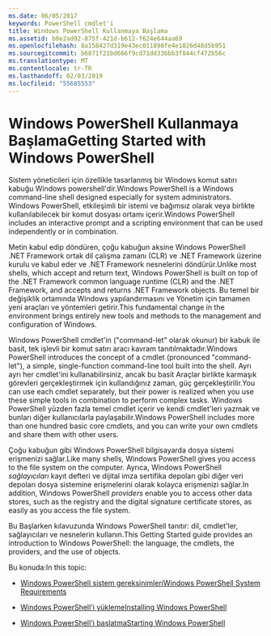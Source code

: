 ```yaml
---
ms.date: 06/05/2017
keywords: PowerShell cmdlet'i
title: Windows PowerShell Kullanmaya Başlama
ms.assetid: b0e2ad92-875f-421d-b612-f624e644aa69
ms.openlocfilehash: 8a158427d319e43ec011898fe4e1826d48d5b951
ms.sourcegitcommit: b6871f21bd666f9cd71dd336bb3f844cf472b56c
ms.translationtype: MT
ms.contentlocale: tr-TR
ms.lasthandoff: 02/03/2019
ms.locfileid: "55685553"
---
```

# <a name="getting-started-with-windows-powershell"></a><span data-ttu-id="5b2da-103">Windows PowerShell Kullanmaya Başlama</span><span class="sxs-lookup"><span data-stu-id="5b2da-103">Getting Started with Windows PowerShell</span></span>
<span data-ttu-id="5b2da-104">Sistem yöneticileri için özellikle tasarlanmış bir Windows komut satırı kabuğu Windows powershell'dir.</span><span class="sxs-lookup"><span data-stu-id="5b2da-104">Windows PowerShell is a Windows command-line shell designed especially for system administrators.</span></span> <span data-ttu-id="5b2da-105">Windows PowerShell, etkileşimli bir istemi ve bağımsız olarak veya birlikte kullanılabilecek bir komut dosyası ortamı içerir.</span><span class="sxs-lookup"><span data-stu-id="5b2da-105">Windows PowerShell includes an interactive prompt and a scripting environment that can be used independently or in combination.</span></span>

<span data-ttu-id="5b2da-106">Metin kabul edip döndüren, çoğu kabuğun aksine Windows PowerShell .NET Framework ortak dil çalışma zamanı (CLR) ve .NET Framework üzerine kurulu ve kabul eder ve .NET Framework nesnelerini döndürür.</span><span class="sxs-lookup"><span data-stu-id="5b2da-106">Unlike most shells, which accept and return text, Windows PowerShell is built on top of the .NET Framework common language runtime (CLR) and the .NET Framework, and accepts and returns .NET Framework objects.</span></span> <span data-ttu-id="5b2da-107">Bu temel bir değişiklik ortamında Windows yapılandırmasını ve Yönetim için tamamen yeni araçları ve yöntemleri getirir.</span><span class="sxs-lookup"><span data-stu-id="5b2da-107">This fundamental change in the environment brings entirely new tools and methods to the management and configuration of Windows.</span></span>

<span data-ttu-id="5b2da-108">Windows PowerShell cmdlet'in ("command-let" olarak okunur) bir kabuk ile basit, tek işlevli bir komut satırı aracı kavram tanıtılmaktadır.</span><span class="sxs-lookup"><span data-stu-id="5b2da-108">Windows PowerShell introduces the concept of a cmdlet (pronounced "command-let"), a simple, single-function command-line tool built into the shell.</span></span> <span data-ttu-id="5b2da-109">Ayrı ayrı her cmdlet'ini kullanabilirsiniz, ancak bu basit Araçlar birlikte karmaşık görevleri gerçekleştirmek için kullandığınız zaman, güç gerçekleştirilir.</span><span class="sxs-lookup"><span data-stu-id="5b2da-109">You can use each cmdlet separately, but their power is realized when you use these simple tools in combination to perform complex tasks.</span></span> <span data-ttu-id="5b2da-110">Windows PowerShell yüzden fazla temel cmdlet içerir ve kendi cmdlet'leri yazmak ve bunları diğer kullanıcılarla paylaşabilir.</span><span class="sxs-lookup"><span data-stu-id="5b2da-110">Windows PowerShell includes more than one hundred basic core cmdlets, and you can write your own cmdlets and share them with other users.</span></span>

<span data-ttu-id="5b2da-111">Çoğu kabuğun gibi Windows PowerShell bilgisayarda dosya sistemi erişmenizi sağlar.</span><span class="sxs-lookup"><span data-stu-id="5b2da-111">Like many shells, Windows PowerShell gives you access to the file system on the computer.</span></span> <span data-ttu-id="5b2da-112">Ayrıca, Windows PowerShell *sağlayıcıları* kayıt defteri ve dijital imza sertifika depoları gibi diğer veri depoları dosya sistemine erişmelerini olarak kolayca erişmenizi sağlar.</span><span class="sxs-lookup"><span data-stu-id="5b2da-112">In addition, Windows PowerShell *providers* enable you to access other data stores, such as the registry and the digital signature certificate stores, as easily as you access the file system.</span></span>

<span data-ttu-id="5b2da-113">Bu Başlarken kılavuzunda Windows PowerShell tanıtır: dil, cmdlet'ler, sağlayıcıları ve nesnelerin kullanın.</span><span class="sxs-lookup"><span data-stu-id="5b2da-113">This Getting Started guide provides an introduction to Windows PowerShell: the language, the cmdlets, the providers, and the use of objects.</span></span>

<span data-ttu-id="5b2da-114">Bu konuda:</span><span class="sxs-lookup"><span data-stu-id="5b2da-114">In this topic:</span></span>

- [<span data-ttu-id="5b2da-115">Windows PowerShell sistem gereksinimleri</span><span class="sxs-lookup"><span data-stu-id="5b2da-115">Windows PowerShell System Requirements</span></span>](../setup/Windows-PowerShell-System-Requirements.md)

- [<span data-ttu-id="5b2da-116">Windows PowerShell'i yükleme</span><span class="sxs-lookup"><span data-stu-id="5b2da-116">Installing Windows PowerShell</span></span>](../setup/Installing-Windows-PowerShell.md)

- [<span data-ttu-id="5b2da-117">Windows PowerShell'i başlatma</span><span class="sxs-lookup"><span data-stu-id="5b2da-117">Starting Windows PowerShell</span></span>](../setup/Starting-Windows-PowerShell.md)
